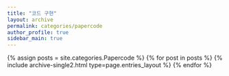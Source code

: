 ```yaml
---
title: "코드 구현"
layout: archive
permalink: categories/papercode
author_profile: true
sidebar_main: true
---
```



{% assign posts = site.categories.Papercode %}
{% for post in posts %} {% include archive-single2.html type=page.entries_layout %} {% endfor %}
